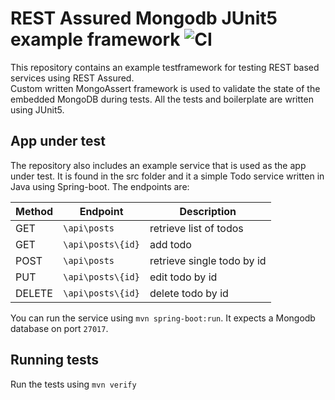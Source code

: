 # REST Assured Mongodb JUnit5 example framework ![CI](https://github.com/richardhendricksen/rest-assured-mongodb-junit5-example-framework/workflows/CI/badge.svg)

This repository contains an example testframework for testing REST based services using REST Assured.  
Custom written MongoAssert framework is used to validate the state of the embedded MongoDB during tests. All the tests and boilerplate are written using JUnit5.

## App under test

The repository also includes an example service that is used as the app under test. It is found in the src folder and it a simple Todo service written in Java using Spring-boot.
The endpoints are:

|Method |Endpoint         | Description              |
|------ |-----------------|--------------------------|
| GET   |`\api\posts`     |retrieve list of todos    |
| GET   |`\api\posts\{id}`|add todo                  | 
| POST  |`\api\posts`     |retrieve single todo by id| 
| PUT   |`\api\posts\{id}`|edit todo by id           | 
| DELETE|`\api\posts\{id}`|delete todo by id         | 

You can run the service using `mvn spring-boot:run`. It expects a Mongodb database on port `27017`.

## Running tests
Run the tests using `mvn verify`
